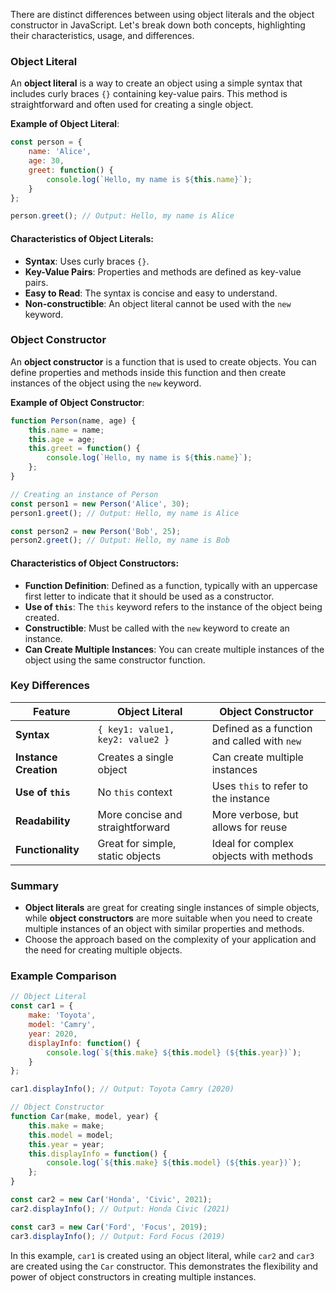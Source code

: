 There are distinct differences between using object literals and the object constructor in JavaScript. Let's break down both concepts, highlighting their characteristics, usage, and differences.

### Object Literal

An **object literal** is a way to create an object using a simple syntax that includes curly braces `{}` containing key-value pairs. This method is straightforward and often used for creating a single object.

**Example of Object Literal**:
```javascript
const person = {
    name: 'Alice',
    age: 30,
    greet: function() {
        console.log(`Hello, my name is ${this.name}`);
    }
};

person.greet(); // Output: Hello, my name is Alice
```

#### Characteristics of Object Literals:
- **Syntax**: Uses curly braces `{}`.
- **Key-Value Pairs**: Properties and methods are defined as key-value pairs.
- **Easy to Read**: The syntax is concise and easy to understand.
- **Non-constructible**: An object literal cannot be used with the `new` keyword.

### Object Constructor

An **object constructor** is a function that is used to create objects. You can define properties and methods inside this function and then create instances of the object using the `new` keyword.

**Example of Object Constructor**:
```javascript
function Person(name, age) {
    this.name = name;
    this.age = age;
    this.greet = function() {
        console.log(`Hello, my name is ${this.name}`);
    };
}

// Creating an instance of Person
const person1 = new Person('Alice', 30);
person1.greet(); // Output: Hello, my name is Alice

const person2 = new Person('Bob', 25);
person2.greet(); // Output: Hello, my name is Bob
```

#### Characteristics of Object Constructors:
- **Function Definition**: Defined as a function, typically with an uppercase first letter to indicate that it should be used as a constructor.
- **Use of `this`**: The `this` keyword refers to the instance of the object being created.
- **Constructible**: Must be called with the `new` keyword to create an instance.
- **Can Create Multiple Instances**: You can create multiple instances of the object using the same constructor function.

### Key Differences

| Feature                  | Object Literal                         | Object Constructor                     |
|--------------------------|---------------------------------------|---------------------------------------|
| **Syntax**               | `{ key1: value1, key2: value2 }`    | Defined as a function and called with `new` |
| **Instance Creation**    | Creates a single object               | Can create multiple instances         |
| **Use of `this`**       | No `this` context                     | Uses `this` to refer to the instance  |
| **Readability**          | More concise and straightforward      | More verbose, but allows for reuse    |
| **Functionality**        | Great for simple, static objects      | Ideal for complex objects with methods |

### Summary

- **Object literals** are great for creating single instances of simple objects, while **object constructors** are more suitable when you need to create multiple instances of an object with similar properties and methods.
- Choose the approach based on the complexity of your application and the need for creating multiple objects. 

### Example Comparison

```javascript
// Object Literal
const car1 = {
    make: 'Toyota',
    model: 'Camry',
    year: 2020,
    displayInfo: function() {
        console.log(`${this.make} ${this.model} (${this.year})`);
    }
};

car1.displayInfo(); // Output: Toyota Camry (2020)

// Object Constructor
function Car(make, model, year) {
    this.make = make;
    this.model = model;
    this.year = year;
    this.displayInfo = function() {
        console.log(`${this.make} ${this.model} (${this.year})`);
    };
}

const car2 = new Car('Honda', 'Civic', 2021);
car2.displayInfo(); // Output: Honda Civic (2021)

const car3 = new Car('Ford', 'Focus', 2019);
car3.displayInfo(); // Output: Ford Focus (2019)
```

In this example, `car1` is created using an object literal, while `car2` and `car3` are created using the `Car` constructor. This demonstrates the flexibility and power of object constructors in creating multiple instances.